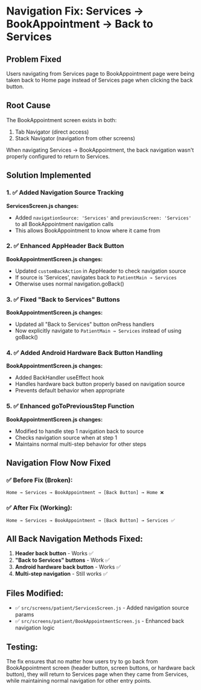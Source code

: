 # Navigation Fix: Services → BookAppointment → Back to Services

## Problem Fixed
Users navigating from Services page to BookAppointment page were being taken back to Home page instead of Services page when clicking the back button.

## Root Cause
The BookAppointment screen exists in both:
1. Tab Navigator (direct access)
2. Stack Navigator (navigation from other screens)

When navigating Services → BookAppointment, the back navigation wasn't properly configured to return to Services.

## Solution Implemented

### 1. ✅ Added Navigation Source Tracking
**ServicesScreen.js changes:**
- Added `navigationSource: 'Services'` and `previousScreen: 'Services'` to all BookAppointment navigation calls
- This allows BookAppointment to know where it came from

### 2. ✅ Enhanced AppHeader Back Button
**BookAppointmentScreen.js changes:**
- Updated `customBackAction` in AppHeader to check navigation source
- If source is 'Services', navigates back to `PatientMain → Services`
- Otherwise uses normal navigation.goBack()

### 3. ✅ Fixed "Back to Services" Buttons
**BookAppointmentScreen.js changes:**
- Updated all "Back to Services" button onPress handlers
- Now explicitly navigate to `PatientMain → Services` instead of using goBack()

### 4. ✅ Added Android Hardware Back Button Handling
**BookAppointmentScreen.js changes:**
- Added BackHandler useEffect hook
- Handles hardware back button properly based on navigation source
- Prevents default behavior when appropriate

### 5. ✅ Enhanced goToPreviousStep Function
**BookAppointmentScreen.js changes:**
- Modified to handle step 1 navigation back to source
- Checks navigation source when at step 1
- Maintains normal multi-step behavior for other steps

## Navigation Flow Now Fixed

### ✅ Before Fix (Broken):
```
Home → Services → BookAppointment → [Back Button] → Home ❌
```

### ✅ After Fix (Working):
```
Home → Services → BookAppointment → [Back Button] → Services ✅
```

## All Back Navigation Methods Fixed:
1. **Header back button** - Works ✅
2. **"Back to Services" buttons** - Work ✅
3. **Android hardware back button** - Works ✅
4. **Multi-step navigation** - Still works ✅

## Files Modified:
- ✅ `src/screens/patient/ServicesScreen.js` - Added navigation source params
- ✅ `src/screens/patient/BookAppointmentScreen.js` - Enhanced back navigation logic

## Testing:
The fix ensures that no matter how users try to go back from BookAppointment screen (header button, screen buttons, or hardware back button), they will return to Services page when they came from Services, while maintaining normal navigation for other entry points.